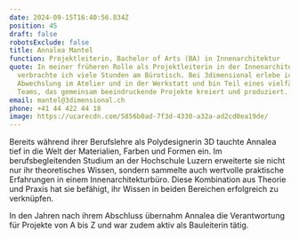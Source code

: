 ```yaml
---
date: 2024-09-15T16:40:56.834Z
position: 45
draft: false
robotsExclude: false
title: Annalea Mantel
function: Projektleiterin, Bachelor of Arts (BA) in Innenarchitektur
quote: In meiner früheren Rolle als Projektleiterin in der Innenarchitektur
  verbrachte ich viele Stunden am Bürotisch. Bei 3dimensional erlebe ich
  Abwechslung im Atelier und in der Werkstatt und bin Teil eines vielfältigen
  Teams, das gemeinsam beeindruckende Projekte kreiert und produziert.
email: mantel@3dimensional.ch
phone: +41 44 422 44 18
image: https://ucarecdn.com/5856b0ad-7f3d-4330-a32a-ad2cd0ea19de/
---
```

Bereits während ihrer Berufslehre als Polydesignerin 3D tauchte Annalea tief in die Welt der Materialien, Farben und Formen ein. Im berufsbegleitenden Studium an der Hochschule Luzern erweiterte sie nicht nur ihr theoretisches Wissen, sondern sammelte auch wertvolle praktische Erfahrungen in einem Innenarchitekturbüro. Diese Kombination aus Theorie und Praxis hat sie befähigt, ihr Wissen in beiden Bereichen erfolgreich zu verknüpfen. 

In den Jahren nach ihrem Abschluss übernahm Annalea die Verantwortung für Projekte von A bis Z und war zudem aktiv als Bauleiterin tätig.